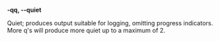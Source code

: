 
**-qq, --quiet**

Quiet; produces output suitable for logging, omitting progress indicators. More q's will produce more quiet up to a maximum of 2.
